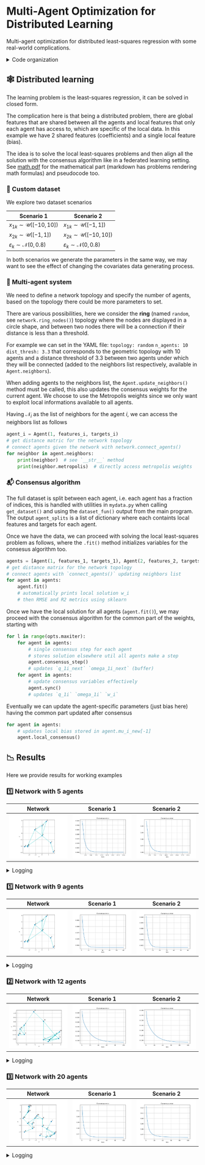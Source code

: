 # Multi-Agent Optimization for Distributed Learning

Multi-agent optimization for distributed least-squares regression with some real-world complications.

<details>
<summary>Code organization</summary>

```bash
pip install -r requirements.txt
```

- `configs/` folder with yaml configuration files
- `plots/` folder with plotted results
- `cmd_args.py` arguments for main programs
- `main.py` main program with arguments, see `python main.py --help` (for now just the configuration file)
- `mydata.py` utilities for dataset creation
- `network.py` utilities for multi-agent network creation, contains `random_nodes()` `connect_agents()` `plot_network()` functions
- `train.py` utilities for agents training and consensus algorithm, contains `Agent` class and `consensus_algorithm()` function
- `utils.py` other utilities

You can run the main program as follows (also works for `network.py` and `mydata.py` for inspecting agents network and data respectively)

```bash
python main.py --config configs/exp1.yaml
```

</details>

## :spider_web: Distributed learning

The learning problem is the least-squares regression, it can be solved in closed form.

The complication here is that being a distributed problem, there are global features that are shared between all the agents and local features that only each agent has access to, which are specific of the local data. In this example we have 2 shared features (coefficients) and a single local feature (bias).

The idea is to solve the local least-squares problems and then align all the solution with the consensus algorithm like in a federated learning setting. See [math.pdf](math.pdf) for the mathematical part (markdown has problems rendering math formulas) and pseudocode too.

### :file_folder: Custom dataset

We explore two dataset scenarios

Scenario 1 | Scenario 2
---------- | ----------
$x_{1k}\sim\mathcal{U}([-10,10])$ | $x_{1k}\sim\mathcal{U}([-1,1])$
$x_{2k}\sim\mathcal{U}([-1,1])$ | $x_{2k}\sim\mathcal{U}([-10,10])$
$\varepsilon_k\sim\mathcal{N}(0,0.8)$ | $\varepsilon_k\sim\mathcal{N}(0,0.8)$

In both scenarios we generate the parameters in the same way, we may want to see the effect of changing the covariates data generating process.

### :busts_in_silhouette: Multi-agent system

We need to define a network topology and specify the number of agents, based on the topology there could be more parameters to set.

There are various possibilities, here we consider the **ring** (named `random`, see `network.ring_nodes()`) topology where the nodes are displayed in a circle shape, and between two nodes there will be a connection if their distance is less than a threshold.
<!-- - Geometric: generate random 2D coordinates the connect two agents if their distance is below a given threshold (see `network.random_nodes()`)
- Ring: display the nodes in a circle (see `network.ring_nodes`) as the previous the threshold should be provided here too -->

For example we can set in the YAML file: `topology: random` `n_agents: 10` `dist_thresh: 3.3` that corresponds to the geometric topology with 10 agents and a distance threshold of 3.3 between two agents under which they will be connected (added to the neighbors list respectively, available in `Agent.neighbors`).

When adding agents to the neighbors list, the `Agent.update_neighbors()` method must be called, this also updates the consensus weights for the current agent. We choose to use the Metropolis weights since we only want to exploit local informations available to all agents.

Having $\mathcal{N}_i$ as the list of neighbors for the agent $i$, we can access the neighbors list as follows

```python
agent_i = Agent(1, features_i, targets_i)
# get distance matric for the network topology
# connect agents given the network with network.connect_agents()
for neighbor in agent.neighbors:
    print(neighbor)  # see `__str__` method
    print(neighbor.metropolis)  # directly access metropolis weights
```

### :mailbox_with_mail: Consensus algorithm

The full dataset is split between each agent, i.e. each agent has a fraction of indices, this is handled with utilities in `mydata.py` when calling `get_dataset()` and using the `dataset_fun()` output from the main program. The output `agent_splits` is a list of dictionary where each containts local features and targets for each agent.

Once we have the data, we can proceed with solving the local least-squares problem as follows, where the `.fit()` method initializes variables for the consesus algorithm too.

```python
agents = [Agent(1, features_1, targets_1), Agent(2, features_2, targets_2)]
# get distance matrix for the network topology
# connect agents with `connect_agents()` updating neighbors list
for agent in agents:
    agent.fit()
    # automatically prints local solution w_i
    # then RMSE and R2 metrics using sklearn
```

Once we have the local solution for all agents (`agent.fit()`), we may proceed with the consensus algorithm for the common part of the weights, starting with

```python
for l in range(opts.maxiter):
    for agent in agents:
        # single consensus step for each agent
        # stores solution elsewhere util all agents make a step
        agent.consensus_step()
        # updates `q_1i_next` `omega_1i_next` (buffer)
    for agent in agents:
        # update consensus variables effectively
        agent.sync()
        # updates `q_1i` `omega_1i` `w_i`
```

Eventually we can update the agent-specific parameters (just bias here) having the common part updated after consensus

```python
for agent in agents:
    # updates local bias stored in agent.mu_i_new[-1]
    agent.local_consensus()
```

## :chart_with_downwards_trend: Results

Here we provide results for working examples

### :one: Network with 5 agents

Network | Scenario 1 | Scenario 2
------- | ---------- | ----------
![rand12](src/plots/random9.svg) | ![err1](src/plots/data1_random5.svg) | ![err2](src/plots/data2_random5.svg)

<details>
<summary>Logging</summary>

<table style="width:100%">
<tr>
  <th style="width:100px">Scenario 1</th>
  <th style="width:50%">Scenario 2</th>
</tr>
<tr>
<td>

```bash
python main.py --config configs/data1_random5.yaml

Agent 0, w_i=[ 0.0295 -1.8558  0.323 ]
Agent 1, w_i=[ 0.5507 -1.634  -0.0421]
Agent 2, w_i=[ 0.7013 -0.7655  0.5358]
Agent 3, w_i=[ 0.2796 -1.5236  0.3087]
Agent 4, w_i=[ 0.4573 -1.7269 -0.149 ]
Synthetic w_i_avg=[ 0.4037 -1.5012  0.1952]

Agent 0 local solution w_i=[ 0.0329 -1.8158  0.3479], RMSE=0.82, R2=0.64
Agent 1 local solution w_i=[ 0.549  -1.7424 -0.0462], RMSE=0.76, R2=0.95
Agent 2 local solution w_i=[ 0.6983 -0.7828  0.5043], RMSE=0.78, R2=0.97
Agent 3 local solution w_i=[ 0.2796 -1.5284  0.3016], RMSE=0.80, R2=0.83
Agent 4 local solution w_i=[ 0.4552 -1.7727 -0.14  ], RMSE=0.78, R2=0.93
Local w_i_avg=[ 0.403  -1.5284  0.1935] RMSE_avg=0.79 R2_avg=0.86
Iteration [001/20] cons_err=0.094565
  w_i_avg=[ 0.3864 -1.5349  0.1935] RMSE_avg=1.23 R2_avg=0.57
Iteration [006/20] cons_err=0.060753
  w_i_avg=[ 0.3793 -1.5598  0.1935] RMSE_avg=1.47 R2_avg=0.36
Iteration [011/20] cons_err=0.060214
  w_i_avg=[ 0.3794 -1.5621  0.1935] RMSE_avg=1.47 R2_avg=0.35
Iteration [016/20] cons_err=0.060175
  w_i_avg=[ 0.3796 -1.5622  0.1935] RMSE_avg=1.47 R2_avg=0.34
Iteration [020/20] cons_err=0.060170
  w_i_avg=[ 0.3796 -1.5622  0.1935] RMSE_avg=1.47 R2_avg=0.34

Agent 0, w_i=[ 0.3789 -1.5628  0.4161], RMSE=2.18, R2=-1.59
Agent 1, w_i=[ 0.3781 -1.5634 -0.0198], RMSE=1.26, R2=0.86
Agent 2, w_i=[ 0.3803 -1.5616  0.4922], RMSE=2.03, R2=0.76
Agent 3, w_i=[ 0.3801 -1.5618  0.32  ], RMSE=0.99, R2=0.75
Agent 4, w_i=[ 0.3808 -1.5613 -0.1474], RMSE=0.90, R2=0.90
w_i_avg=[ 0.3796 -1.5622  0.2122] RMSE_avg=1.47 R2_avg=0.34

```

</td>
<td>

```bash
python main.py --config configs/data2_random5.yaml

Agent 0, w_i=[ 0.0295 -1.8558  0.323 ]
Agent 1, w_i=[ 0.5507 -1.634  -0.0421]
Agent 2, w_i=[ 0.7013 -0.7655  0.5358]
Agent 3, w_i=[ 0.2796 -1.5236  0.3087]
Agent 4, w_i=[ 0.4573 -1.7269 -0.149 ]
Synthetic w_i_avg=[ 0.4037 -1.5012  0.1952]

Agent 0 local solution w_i=[ 0.0637 -1.8518  0.3479], RMSE=0.82, R2=0.99
Agent 1 local solution w_i=[ 0.5336 -1.6449 -0.0462], RMSE=0.76, R2=0.99
Agent 2 local solution w_i=[ 0.6715 -0.7673  0.5043], RMSE=0.78, R2=0.97
Agent 3 local solution w_i=[ 0.28   -1.5241  0.3016], RMSE=0.80, R2=0.99
Agent 4 local solution w_i=[ 0.4367 -1.7315 -0.14  ], RMSE=0.78, R2=0.99
Local w_i_avg=[ 0.3971 -1.5039  0.1935] RMSE_avg=0.79 R2_avg=0.99
Iteration [001/20] cons_err=0.107554
  w_i_avg=[ 0.3698 -1.5361  0.1935] RMSE_avg=1.23 R2_avg=0.94
Iteration [006/20] cons_err=0.061508
  w_i_avg=[ 0.3554 -1.5652  0.1935] RMSE_avg=1.78 R2_avg=0.80
Iteration [011/20] cons_err=0.060313
  w_i_avg=[ 0.3553 -1.5671  0.1935] RMSE_avg=1.86 R2_avg=0.78
Iteration [016/20] cons_err=0.060191
  w_i_avg=[ 0.3553 -1.5669  0.1935] RMSE_avg=1.87 R2_avg=0.78
Iteration [020/20] cons_err=0.060174
  w_i_avg=[ 0.3552 -1.5668  0.1935] RMSE_avg=1.88 R2_avg=0.77

Agent 0, w_i=[ 0.3555 -1.5685  0.3623], RMSE=1.83, R2=0.97
Agent 1, w_i=[ 0.3558 -1.5703 -0.0337], RMSE=0.88, R2=0.99
Agent 2, w_i=[ 0.355  -1.5653  0.2245], RMSE=4.61, R2=-0.06
Agent 3, w_i=[ 0.3551 -1.5658  0.2917], RMSE=0.84, R2=0.99
Agent 4, w_i=[ 0.3548 -1.5642 -0.1303], RMSE=1.23, R2=0.98
w_i_avg=[ 0.3552 -1.5668  0.1429] RMSE_avg=1.88 R2_avg=0.78
```

</td>
</tr>
</table>

</details>


### :one: Network with 9 agents

Network | Scenario 1 | Scenario 2
------- | ---------- | ----------
![rand12](src/plots/random9.svg) | ![err1](src/plots/data1_random9.svg) | ![err2](src/plots/data2_random9.svg)

<details>
<summary>Logging</summary>

Here we see firstly `Synthetic w_i_avg` that is the mean over the actual parameters, then `Local w_i_avg` that is the same mean after the local least-squares problem were solved. The consensus algorithm starts and metrics are printed every `log_avery` iterations, once the consensus has ended, the local bias is updated and the mean over each agent parameters is printed together with regression metrics.

<table style="width:100%">
<tr>
  <th style="width:100px">Scenario 1</th>
  <th style="width:50%">Scenario 2</th>
</tr>
<tr>
<td>

```bash
python main.py --config configs/data1_random9.yaml

Synthetic w_i_avg=[ 0.3001 -1.424   0.2727]

Local w_i_avg=[ 0.3004 -1.4136  0.2763] RMSE_avg=0.80 R2_avg=0.78
Iteration [001/60] cons_err=0.088167
  w_i_avg=[ 0.2863 -1.4268  0.2763] RMSE_avg=1.09 R2_avg=0.43
Iteration [016/60] cons_err=0.063389
  w_i_avg=[ 0.2641 -1.4071  0.2763] RMSE_avg=1.24 R2_avg=0.41
Iteration [031/60] cons_err=0.063242
  w_i_avg=[ 0.2634 -1.4058  0.2763] RMSE_avg=1.25 R2_avg=0.40
Iteration [046/60] cons_err=0.063241
  w_i_avg=[ 0.2633 -1.4057  0.2763] RMSE_avg=1.25 R2_avg=0.40
Iteration [060/60] cons_err=0.063241
  w_i_avg=[ 0.2633 -1.4056  0.2763] RMSE_avg=1.25 R2_avg=0.40

w_i_avg=[ 0.2633 -1.4056  0.2744] RMSE_avg=1.25 R2_avg=0.40
```

</td>
<td>

```bash
python main.py --config configs/data2_random9.yaml

Synthetic w_i_avg=[ 0.3001 -1.424   0.2727]

Local w_i_avg=[ 0.3031 -1.4229  0.2763] RMSE_avg=0.80 R2_avg=0.99
Iteration [001/60] cons_err=0.090728
  w_i_avg=[ 0.2773 -1.4134  0.2763] RMSE_avg=1.68 R2_avg=0.94
Iteration [016/60] cons_err=0.063407
  w_i_avg=[ 0.2621 -1.3881  0.2763] RMSE_avg=1.99 R2_avg=0.92
Iteration [031/60] cons_err=0.063242
  w_i_avg=[ 0.2615 -1.3866  0.2763] RMSE_avg=2.01 R2_avg=0.92
Iteration [046/60] cons_err=0.063241
  w_i_avg=[ 0.2615 -1.3865  0.2763] RMSE_avg=2.02 R2_avg=0.92
Iteration [060/60] cons_err=0.063241
  w_i_avg=[ 0.2615 -1.3865  0.2763] RMSE_avg=2.02 R2_avg=0.92

w_i_avg=[ 0.2615 -1.3865  0.2517] RMSE_avg=2.02 R2_avg=0.92
```

</td>
</tr>
</table>

</details>


### :two: Network with 12 agents

Network | Scenario 1 | Scenario 2
------- | ---------- | ----------
![rand12](src/plots/random12.svg) | ![err1](src/plots/data1_random12.svg) | ![err2](src/plots/data2_random12.svg)

<details>
<summary>Logging</summary>

<table>
<tr>
<th>Scenario 1</th>
<th>Scenario 2</th>
</tr>
<tr>
<td>

```bash
python main.py --config configs/data1_random12.yaml

Synthetic w_i_avg=[ 0.3324 -1.4359  0.1882]

Local w_i_avg=[ 0.3305 -1.4288  0.1837] RMSE_avg=0.79 R2_avg=0.84
Iteration [001/100] cons_err=0.161815
  w_i_avg=[ 0.3228 -1.4374  0.1837] RMSE_avg=1.47 R2_avg=0.33
Iteration [016/100] cons_err=0.139929
  w_i_avg=[ 0.3144 -1.4539  0.1837] RMSE_avg=1.51 R2_avg=0.37
Iteration [031/100] cons_err=0.133357
  w_i_avg=[ 0.3067 -1.459   0.1837] RMSE_avg=1.52 R2_avg=0.40
Iteration [046/100] cons_err=0.130404
  w_i_avg=[ 0.3016 -1.4629  0.1837] RMSE_avg=1.54 R2_avg=0.40
Iteration [061/100] cons_err=0.129087
  w_i_avg=[ 0.2982 -1.4657  0.1837] RMSE_avg=1.56 R2_avg=0.40
Iteration [076/100] cons_err=0.128503
  w_i_avg=[ 0.296  -1.4677  0.1837] RMSE_avg=1.57 R2_avg=0.40
Iteration [091/100] cons_err=0.128245
  w_i_avg=[ 0.2945 -1.4691  0.1837] RMSE_avg=1.57 R2_avg=0.40
Iteration [100/100] cons_err=0.128166
  w_i_avg=[ 0.2939 -1.4697  0.1837] RMSE_avg=1.58 R2_avg=0.40

w_i_avg=[ 0.2939 -1.4697  0.186 ] RMSE_avg=1.58 R2_avg=0.40
```

</td>
<td>

```bash
python main.py --config configs/data2_random12.yaml 

Synthetic w_i_avg=[ 0.3324 -1.4359  0.1882]

Local w_i_avg=[ 0.3132 -1.4352  0.1837] RMSE_avg=0.79 R2_avg=0.99
Iteration [001/100] cons_err=0.159150
  w_i_avg=[ 0.3358 -1.4363  0.1837] RMSE_avg=1.79 R2_avg=0.93
Iteration [016/100] cons_err=0.138427
  w_i_avg=[ 0.3354 -1.4578  0.1837] RMSE_avg=1.93 R2_avg=0.91
Iteration [031/100] cons_err=0.132685
  w_i_avg=[ 0.3307 -1.4651  0.1837] RMSE_avg=1.95 R2_avg=0.91
Iteration [046/100] cons_err=0.130105
  w_i_avg=[ 0.3269 -1.4698  0.1837] RMSE_avg=1.97 R2_avg=0.90
Iteration [061/100] cons_err=0.128955
  w_i_avg=[ 0.3242 -1.4729  0.1837] RMSE_avg=1.99 R2_avg=0.90
Iteration [076/100] cons_err=0.128445
  w_i_avg=[ 0.3223 -1.4749  0.1837] RMSE_avg=2.00 R2_avg=0.90
Iteration [091/100] cons_err=0.128219
  w_i_avg=[ 0.321  -1.4763  0.1837] RMSE_avg=2.01 R2_avg=0.90
Iteration [100/100] cons_err=0.128150
  w_i_avg=[ 0.3204 -1.4768  0.1837] RMSE_avg=2.01 R2_avg=0.90

w_i_avg=[ 0.3204 -1.4768  0.1765] RMSE_avg=2.01 R2_avg=0.90

```

</td>
</tr>
</table>

</details>


### :three: Network with 20 agents

Network | Scenario 1 | Scenario 2
------- | ---------- | ----------
![rand20](src/plots/random20.svg) | ![error1](src/plots/data1_random20.svg) | ![error2](src/plots/data2_random20.svg)

<details>
<summary>Logging</summary>

<table>
<tr>
<th>Scenario 1</th>
<th>Scenario 2</th>
</tr>
<tr>
<td>

```bash
python main.py --config configs/data1_random20.yaml

Synthetic w_i_avg=[ 0.4467 -1.4806  0.2657]

Local w_i_avg=[ 0.4453 -1.486   0.264 ] RMSE_avg=0.80 R2_avg=0.89
Iteration [001/100] cons_err=0.117290
  w_i_avg=[ 0.4387 -1.4976  0.264 ] RMSE_avg=1.18 R2_avg=0.61
Iteration [016/100] cons_err=0.067657
  w_i_avg=[ 0.4396 -1.4898  0.264 ] RMSE_avg=1.33 R2_avg=0.41
Iteration [031/100] cons_err=0.064953
  w_i_avg=[ 0.4396 -1.4891  0.264 ] RMSE_avg=1.36 R2_avg=0.34
Iteration [046/100] cons_err=0.064436
  w_i_avg=[ 0.44   -1.4898  0.264 ] RMSE_avg=1.37 R2_avg=0.32
Iteration [061/100] cons_err=0.064269
  w_i_avg=[ 0.4405 -1.4908  0.264 ] RMSE_avg=1.38 R2_avg=0.31
Iteration [076/100] cons_err=0.064186
  w_i_avg=[ 0.4411 -1.4918  0.264 ] RMSE_avg=1.38 R2_avg=0.30
Iteration [091/100] cons_err=0.064134
  w_i_avg=[ 0.4416 -1.4928  0.264 ] RMSE_avg=1.38 R2_avg=0.30
Iteration [100/100] cons_err=0.064112
  w_i_avg=[ 0.4419 -1.4933  0.264 ] RMSE_avg=1.38 R2_avg=0.30

w_i_avg=[ 0.4419 -1.4933  0.2558] RMSE_avg=1.38 R2_avg=0.30
```

</td>
<td>

```bash
python main.py --config configs/data2_random20.yaml

Synthetic w_i_avg=[ 0.4467 -1.4806  0.2657]

Local w_i_avg=[ 0.4327 -1.4811  0.264 ] RMSE_avg=0.80 R2_avg=0.99
Iteration [001/100] cons_err=0.122530
  w_i_avg=[ 0.4324 -1.4931  0.264 ] RMSE_avg=1.20 R2_avg=0.97
Iteration [016/100] cons_err=0.070489
  w_i_avg=[ 0.4414 -1.4939  0.264 ] RMSE_avg=1.52 R2_avg=0.95
Iteration [031/100] cons_err=0.066663
  w_i_avg=[ 0.4432 -1.4948  0.264 ] RMSE_avg=1.58 R2_avg=0.95
Iteration [046/100] cons_err=0.065573
  w_i_avg=[ 0.4447 -1.4971  0.264 ] RMSE_avg=1.60 R2_avg=0.95
Iteration [061/100] cons_err=0.065053
  w_i_avg=[ 0.4463 -1.4994  0.264 ] RMSE_avg=1.62 R2_avg=0.95
Iteration [076/100] cons_err=0.064734
  w_i_avg=[ 0.4478 -1.5015  0.264 ] RMSE_avg=1.62 R2_avg=0.95
Iteration [091/100] cons_err=0.064520
  w_i_avg=[ 0.4491 -1.5034  0.264 ] RMSE_avg=1.63 R2_avg=0.94
Iteration [100/100] cons_err=0.064424
  w_i_avg=[ 0.4499 -1.5043  0.264 ] RMSE_avg=1.63 R2_avg=0.94

w_i_avg=[ 0.4499 -1.5043  0.264 ] RMSE_avg=1.63 R2_avg=0.94
```
</td>
</tr>
</table>

</details>
